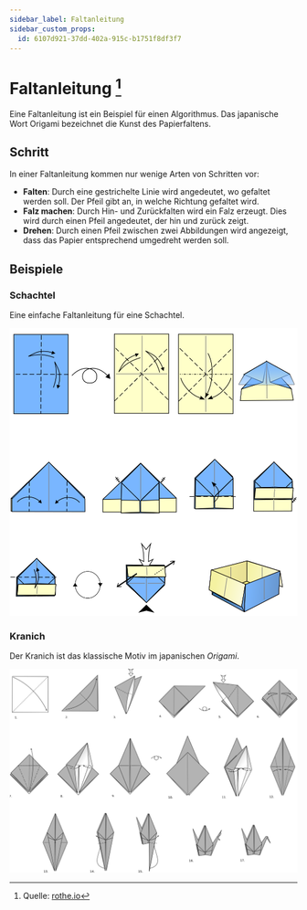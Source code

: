 ```yaml
---
sidebar_label: Faltanleitung
sidebar_custom_props:
  id: 6107d921-37dd-402a-915c-b1751f8df3f7
---
```

# Faltanleitung [^1]

Eine Faltanleitung ist ein Beispiel für einen Algorithmus. Das japanische Wort Origami bezeichnet die Kunst des Papierfaltens.

## Schritt
In einer Faltanleitung kommen nur wenige Arten von Schritten vor:

- **Falten**: Durch eine gestrichelte Linie wird angedeutet, wo gefaltet werden soll. Der Pfeil gibt an, in welche Richtung gefaltet wird.
- **Falz machen**: Durch Hin- und Zurückfalten wird ein Falz erzeugt. Dies wird durch einen Pfeil angedeutet, der hin und zurück zeigt.
- **Drehen**: Durch einen Pfeil zwischen zwei Abbildungen wird angezeigt, dass das Papier entsprechend umgedreht werden soll.

## Beispiele
### Schachtel

Eine einfache Faltanleitung für eine Schachtel.

![Origami Box](images/origami-box.svg)


### Kranich

Der Kranich ist das klassische Motiv im japanischen *Origami*.

![Origami Kranich](images/origami-crane.svg)

[^1]: Quelle: [rothe.io](https://rothe.io/?page=prog1/1-algo/2-origami/)
